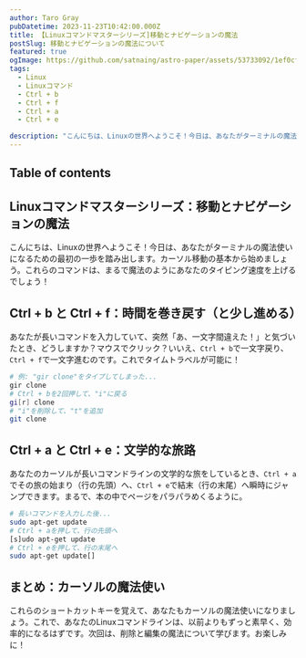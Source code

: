 ```yaml
---
author: Taro Gray
pubDatetime: 2023-11-23T10:42:00.000Z
title: 【Linuxコマンドマスターシリーズ]移動とナビゲーションの魔法
postSlug: 移動とナビゲーションの魔法について
featured: true
ogImage: https://github.com/satnaing/astro-paper/assets/53733092/1ef0cf03-8137-4d67-ac81-84a032119e3a
tags:
  - Linux
  - Linuxコマンド
  - Ctrl + b
  - Ctrl + f
  - Ctrl + a
  - Ctrl + e

description: "こんにちは、Linuxの世界へようこそ！今日は、あなたがターミナルの魔法使いになるための最初の一歩を踏み出します。カーソル移動の基本から始めましょう。これらのコマンドは、まるで魔法のようにあなたのタイピング速度を上げるでしょう！"
---
```


## Table of contents

## Linuxコマンドマスターシリーズ：移動とナビゲーションの魔法

こんにちは、Linuxの世界へようこそ！今日は、あなたがターミナルの魔法使いになるための最初の一歩を踏み出します。カーソル移動の基本から始めましょう。これらのコマンドは、まるで魔法のようにあなたのタイピング速度を上げるでしょう！

## Ctrl + b と Ctrl + f：時間を巻き戻す（と少し進める）

あなたが長いコマンドを入力していて、突然「あ、一文字間違えた！」と気づいたとき、どうしますか？マウスでクリック？いいえ、`Ctrl + b`で一文字戻り、`Ctrl + f`で一文字進むのです。これでタイムトラベルが可能に！

```bash
# 例: "gir clone"をタイプしてしまった...
gir clone
# Ctrl + bを2回押して、"i"に戻る
gi[r] clone
# "i"を削除して、"t"を追加
git clone
```

## Ctrl + a と Ctrl + e：文学的な旅路

あなたのカーソルが長いコマンドラインの文学的な旅をしているとき、`Ctrl + a`でその旅の始まり（行の先頭）へ、`Ctrl + e`で結末（行の末尾）へ瞬時にジャンプできます。まるで、本の中でページをパラパラめくるように。

```bash
# 長いコマンドを入力した後...
sudo apt-get update
# Ctrl + aを押して、行の先頭へ
[s]udo apt-get update
# Ctrl + eを押して、行の末尾へ
sudo apt-get update[]
```

## まとめ：カーソルの魔法使い

これらのショートカットキーを覚えて、あなたもカーソルの魔法使いになりましょう。これで、あなたのLinuxコマンドラインは、以前よりもずっと素早く、効率的になるはずです。次回は、削除と編集の魔法について学びます。お楽しみに！
